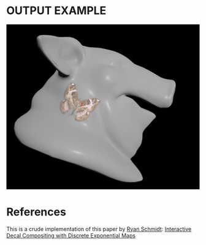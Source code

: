 # OUTPUT EXAMPLE
![Decal Applied with the Exponential Map](./imgs/discrete_exp_map.png)

# References
This is a crude implementation of this paper by [Ryan Schmidt](http://www.rms80.com/): [Interactive Decal Compositing with Discrete Exponential Maps](http://www.unknownroad.com/publications/ExpMapSIGGRAPH06.pdf)
